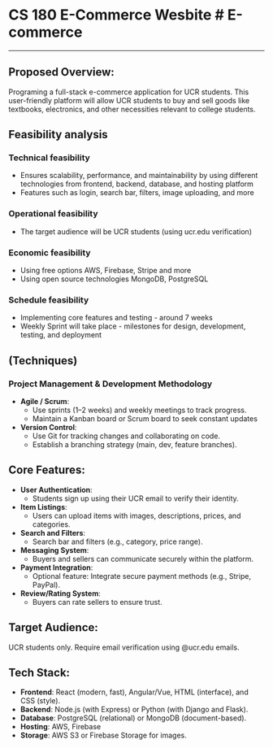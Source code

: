 # CS 180 E-Commerce Wesbite # E-commerce

---

## Proposed Overview:
Programing a full-stack e-commerce application for UCR students. This user-friendly platform will allow UCR students to buy and sell goods like textbooks, electronics, and other necessities relevant to college students.

## Feasibility analysis

### Technical feasibility
- Ensures scalability, performance, and maintainability by using different technologies from frontend, backend, database, and hosting platform
- Features such as login, search bar, filters, image uploading, and more

### Operational feasibility
- The target audience will be UCR students (using ucr.edu verification)

### Economic feasibility
- Using free options AWS, Firebase, Stripe and more
- Using open source technologies MongoDB, PostgreSQL

### Schedule feasibility
- Implementing core features and testing - around 7 weeks
- Weekly Sprint will take place - milestones for design, development, testing, and deployment

## (Techniques)
### Project Management & Development Methodology
- **Agile / Scrum**:
  - Use sprints (1–2 weeks) and weekly meetings to track progress.
  - Maintain a Kanban board or Scrum board to seek constant updates
- **Version Control**:
  - Use Git for tracking changes and collaborating on code.
  - Establish a branching strategy (main, dev, feature branches).

## Core Features:
- **User Authentication**:
  - Students sign up using their UCR email to verify their identity.
- **Item Listings**:
  - Users can upload items with images, descriptions, prices, and categories.
- **Search and Filters**:
  - Search bar and filters (e.g., category, price range).
- **Messaging System**:
  - Buyers and sellers can communicate securely within the platform.
- **Payment Integration**:
  - Optional feature: Integrate secure payment methods (e.g., Stripe, PayPal).
- **Review/Rating System**:
  - Buyers can rate sellers to ensure trust.

## Target Audience:
UCR students only. Require email verification using @ucr.edu emails.

## Tech Stack:
- **Frontend**: React (modern, fast), Angular/Vue, HTML (interface), and CSS (style).
- **Backend**: Node.js (with Express) or Python (with Django and Flask).
- **Database**: PostgreSQL (relational) or MongoDB (document-based).
- **Hosting**: AWS, Firebase
- **Storage**: AWS S3 or Firebase Storage for images.

